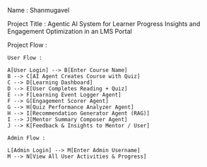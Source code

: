 Name : Shanmugavel 

Project Title : Agentic AI System for Learner Progress Insights and Engagement Optimization in an LMS Portal

Project Flow :

    User Flow :

    A[User Login] --> B[Enter Course Name]
    B --> C[AI Agent Creates Course with Quiz]
    C --> D[Learning Dashboard]
    D --> E[User Completes Reading + Quiz]
    E --> F[Learning Event Logger Agent]
    F --> G[Engagement Scorer Agent]
    G --> H[Quiz Performance Analyzer Agent]
    H --> I[Recommendation Generator Agent (RAG)]
    I --> J[Mentor Summary Composer Agent]
    J --> K[Feedback & Insights to Mentor / User]

    Admin Flow :

    L[Admin Login] --> M[Enter Admin Username]
    M --> N[View All User Activities & Progress]
  

